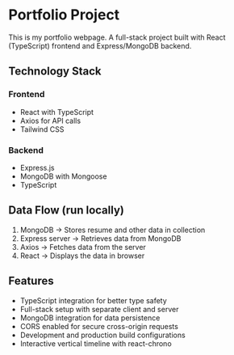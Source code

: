 # Portfolio Project

This is my portfolio webpage. A full-stack project built with React (TypeScript) frontend and Express/MongoDB backend.

## Technology Stack

### Frontend
  - React with TypeScript 
  - Axios for API calls
  - Tailwind CSS
  
### Backend
  - Express.js
  - MongoDB with Mongoose
  - TypeScript

## Data Flow (run locally)
1. MongoDB → Stores resume and other data in collection
2. Express server → Retrieves data from MongoDB
3. Axios → Fetches data from the server
4. React → Displays the data in browser

## Features
- TypeScript integration for better type safety
- Full-stack setup with separate client and server
- MongoDB integration for data persistence
- CORS enabled for secure cross-origin requests
- Development and production build configurations
- Interactive vertical timeline with react-chrono
